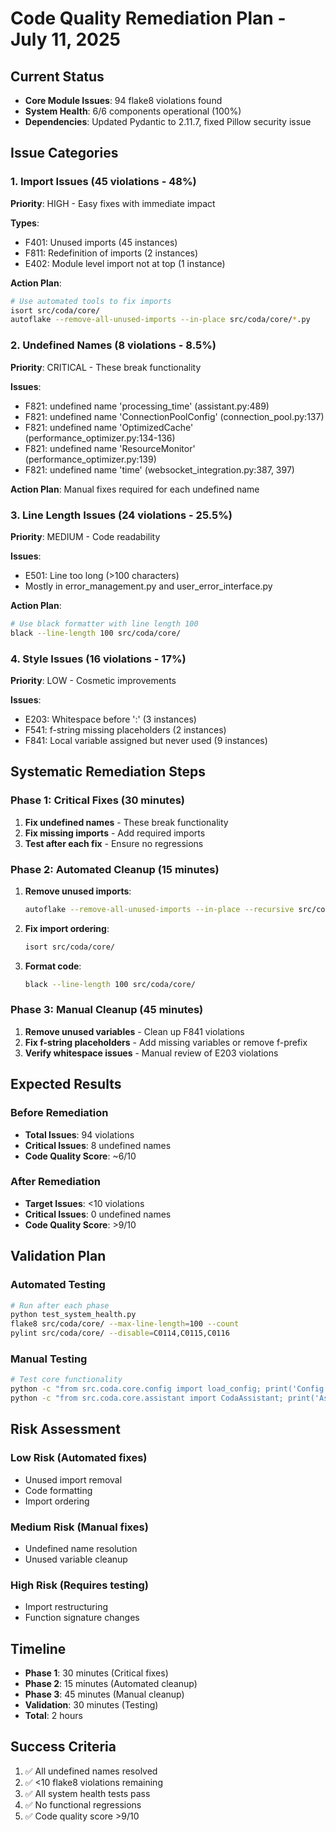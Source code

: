 # Code Quality Remediation Plan - July 11, 2025

## Current Status
- **Core Module Issues**: 94 flake8 violations found
- **System Health**: 6/6 components operational (100%)
- **Dependencies**: Updated Pydantic to 2.11.7, fixed Pillow security issue

## Issue Categories

### 1. Import Issues (45 violations - 48%)
**Priority**: HIGH - Easy fixes with immediate impact

**Types**:
- F401: Unused imports (45 instances)
- F811: Redefinition of imports (2 instances)
- E402: Module level import not at top (1 instance)

**Action Plan**:
```bash
# Use automated tools to fix imports
isort src/coda/core/
autoflake --remove-all-unused-imports --in-place src/coda/core/*.py
```

### 2. Undefined Names (8 violations - 8.5%)
**Priority**: CRITICAL - These break functionality

**Issues**:
- F821: undefined name 'processing_time' (assistant.py:489)
- F821: undefined name 'ConnectionPoolConfig' (connection_pool.py:137)
- F821: undefined name 'OptimizedCache' (performance_optimizer.py:134-136)
- F821: undefined name 'ResourceMonitor' (performance_optimizer.py:139)
- F821: undefined name 'time' (websocket_integration.py:387, 397)

**Action Plan**: Manual fixes required for each undefined name

### 3. Line Length Issues (24 violations - 25.5%)
**Priority**: MEDIUM - Code readability

**Issues**:
- E501: Line too long (>100 characters)
- Mostly in error_management.py and user_error_interface.py

**Action Plan**:
```bash
# Use black formatter with line length 100
black --line-length 100 src/coda/core/
```

### 4. Style Issues (16 violations - 17%)
**Priority**: LOW - Cosmetic improvements

**Issues**:
- E203: Whitespace before ':' (3 instances)
- F541: f-string missing placeholders (2 instances)
- F841: Local variable assigned but never used (9 instances)

## Systematic Remediation Steps

### Phase 1: Critical Fixes (30 minutes)
1. **Fix undefined names** - These break functionality
2. **Fix missing imports** - Add required imports
3. **Test after each fix** - Ensure no regressions

### Phase 2: Automated Cleanup (15 minutes)
1. **Remove unused imports**:
   ```bash
   autoflake --remove-all-unused-imports --in-place --recursive src/coda/core/
   ```

2. **Fix import ordering**:
   ```bash
   isort src/coda/core/
   ```

3. **Format code**:
   ```bash
   black --line-length 100 src/coda/core/
   ```

### Phase 3: Manual Cleanup (45 minutes)
1. **Remove unused variables** - Clean up F841 violations
2. **Fix f-string placeholders** - Add missing variables or remove f-prefix
3. **Verify whitespace issues** - Manual review of E203 violations

## Expected Results

### Before Remediation
- **Total Issues**: 94 violations
- **Critical Issues**: 8 undefined names
- **Code Quality Score**: ~6/10

### After Remediation
- **Target Issues**: <10 violations
- **Critical Issues**: 0 undefined names
- **Code Quality Score**: >9/10

## Validation Plan

### Automated Testing
```bash
# Run after each phase
python test_system_health.py
flake8 src/coda/core/ --max-line-length=100 --count
pylint src/coda/core/ --disable=C0114,C0115,C0116
```

### Manual Testing
```bash
# Test core functionality
python -c "from src.coda.core.config import load_config; print('Config OK')"
python -c "from src.coda.core.assistant import CodaAssistant; print('Assistant OK')"
```

## Risk Assessment

### Low Risk (Automated fixes)
- Unused import removal
- Code formatting
- Import ordering

### Medium Risk (Manual fixes)
- Undefined name resolution
- Unused variable cleanup

### High Risk (Requires testing)
- Import restructuring
- Function signature changes

## Timeline

- **Phase 1**: 30 minutes (Critical fixes)
- **Phase 2**: 15 minutes (Automated cleanup)
- **Phase 3**: 45 minutes (Manual cleanup)
- **Validation**: 30 minutes (Testing)
- **Total**: 2 hours

## Success Criteria

1. ✅ All undefined names resolved
2. ✅ <10 flake8 violations remaining
3. ✅ All system health tests pass
4. ✅ No functional regressions
5. ✅ Code quality score >9/10

